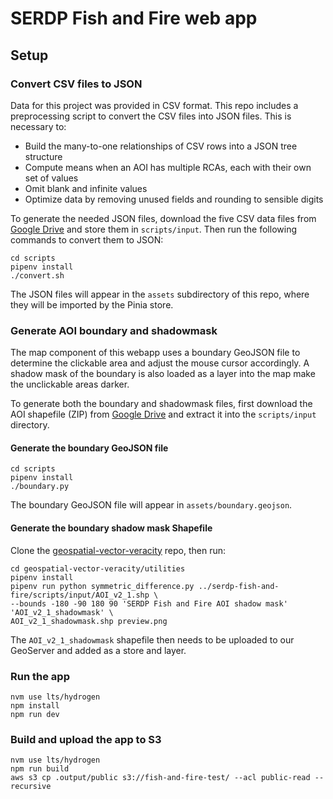 # SERDP Fish and Fire web app

## Setup

### Convert CSV files to JSON

Data for this project was provided in CSV format. This repo includes a preprocessing script to convert the CSV files into JSON files. This is necessary to:

- Build the many-to-one relationships of CSV rows into a JSON tree structure
- Compute means when an AOI has multiple RCAs, each with their own set of values
- Omit blank and infinite values
- Optimize data by removing unused fields and rounding to sensible digits

To generate the needed JSON files, download the five CSV data files from [Google Drive](https://drive.google.com/drive/folders/1hBjKEYzRPY7qQlbnqyMaYRMZSuMtIABB?usp=sharing) and store them in `scripts/input`. Then run the following commands to convert them to JSON:

```
cd scripts
pipenv install
./convert.sh
```

The JSON files will appear in the `assets` subdirectory of this repo, where they will be imported by the Pinia store.

### Generate AOI boundary and shadowmask

The map component of this webapp uses a boundary GeoJSON file to determine the clickable area and adjust the mouse cursor accordingly. A shadow mask of the boundary is also loaded as a layer into the map make the unclickable areas darker.

To generate both the boundary and shadowmask files, first download the AOI shapefile (ZIP) from [Google Drive](https://drive.google.com/drive/folders/1hBjKEYzRPY7qQlbnqyMaYRMZSuMtIABB?usp=sharing) and extract it into the `scripts/input` directory.

#### Generate the boundary GeoJSON file

```
cd scripts
pipenv install
./boundary.py
```

The boundary GeoJSON file will appear in `assets/boundary.geojson`.

#### Generate the boundary shadow mask Shapefile

Clone the [geospatial-vector-veracity](https://github.com/ua-snap/geospatial-vector-veracity) repo, then run:

```
cd geospatial-vector-veracity/utilities
pipenv install
pipenv run python symmetric_difference.py ../serdp-fish-and-fire/scripts/input/AOI_v2_1.shp \
--bounds -180 -90 180 90 'SERDP Fish and Fire AOI shadow mask' 'AOI_v2_1_shadowmask' \
AOI_v2_1_shadowmask.shp preview.png
```

The `AOI_v2_1_shadowmask` shapefile then needs to be uploaded to our GeoServer and added as a store and layer.

### Run the app

```
nvm use lts/hydrogen
npm install
npm run dev
```

### Build and upload the app to S3

```
nvm use lts/hydrogen
npm run build
aws s3 cp .output/public s3://fish-and-fire-test/ --acl public-read --recursive
```
